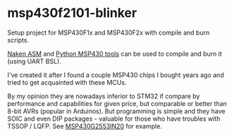 # msp430f2101-blinker

Setup project for MSP430F1x and MSP430F2x with compile and burn scripts.

[Naken ASM](https://github.com/mikeakohn/naken_asm) and
[Python MSP430 tools](https://pythonhosted.org/python-msp430-tools/commandline_tools.html)
can be used to compile and burn it (using UART BSL).

I've created it after I found a couple MSP430 chips I bought years ago and tried to get acquainted with these MCUs.

By my opinion they are nowadays inferior to STM32 if compare by performance and capabilities for given price, but comparable
or better than 8-bit AVRs (popular in Arduinos). But programming is simple and they have SOIC and even DIP packages -
valuable for those who have troubles with TSSOP / LQFP.
See [MSP430G2553IN20](http://www.ti.com/product/MSP430G2553) for example.
